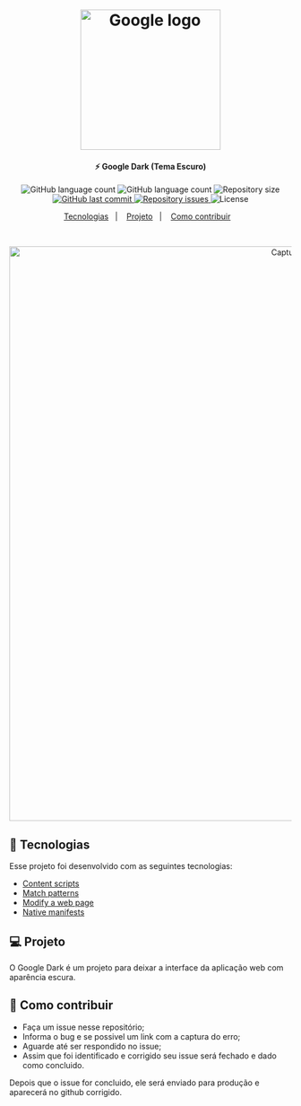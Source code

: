 <h1 align="center">
    <img alt="Google logo" src="https://i.imgur.com/8J9JhoK.png" width="250px" />
</h1>

<h4 align="center">
  ⚡ Google Dark (Tema Escuro)
</h4>
<p align="center">
    <img alt="GitHub language count" src="https://img.shields.io/amo/users/google-tema-escuro?color=blue">
    
  <img alt="GitHub language count" src="https://img.shields.io/amo/dw/google-tema-escuro?color=blue">

  <img alt="Repository size" src="https://img.shields.io/github/repo-size/johnendz/Firefox-Extension-Google-Dark?color=blue">
  
  <a href="https://github.com/johnendz/Firefox-Extension-Google-Dark/commits/master">
    <img alt="GitHub last commit" src="https://img.shields.io/github/last-commit/johnendz/Firefox-Extension-Google-Dark?color=blue">
  </a>

  <a href="https://github.com/johnendz/Firefox-Extension-Google-Dark/issues">
    <img alt="Repository issues" src="https://img.shields.io/github/issues/johnendz/Firefox-Extension-Google-Dark?color=blue">
  </a>

  <img alt="License" src="https://img.shields.io/badge/license-MIT-blue">
</p>

<p align="center">
  <a href="#rocket-tecnologias">Tecnologias</a>&nbsp;&nbsp;&nbsp;|&nbsp;&nbsp;&nbsp;
  <a href="#-projeto">Projeto</a>&nbsp;&nbsp;&nbsp;|&nbsp;&nbsp;&nbsp;
  <a href="#-como-contribuir">Como contribuir</a>&nbsp;&nbsp;&nbsp;
</p>

<br>

<p align="center">
  <img alt="Captura de Tela" width="1024" src="https://addons.cdn.mozilla.net/user-media/previews/full/234/234472.png?modified=1585090064">
</p>

## :rocket: Tecnologias

Esse projeto foi desenvolvido com as seguintes tecnologias:

- [Content scripts](https://developer.mozilla.org/en-US/docs/Mozilla/Add-ons/WebExtensions/Content_scripts)
- [Match patterns](https://developer.mozilla.org/en-US/docs/Mozilla/Add-ons/WebExtensions/Match_patterns)
- [Modify a web page](https://developer.mozilla.org/en-US/docs/Mozilla/Add-ons/WebExtensions/Modify_a_web_page)
- [Native manifests](https://developer.mozilla.org/en-US/docs/Mozilla/Add-ons/WebExtensions/Native_manifests)

## 💻 Projeto

O Google Dark é um projeto para deixar a interface da aplicação web com aparência escura.

## 🤔 Como contribuir

- Faça um issue nesse repositório;
- Informa o bug e se possivel um link com a captura do erro;
- Aguarde até ser respondido no issue;
- Assim que foi identificado e corrigido seu issue será fechado e dado como concluido.

Depois que o issue for concluido, ele será enviado para produção e aparecerá no github corrigido.
